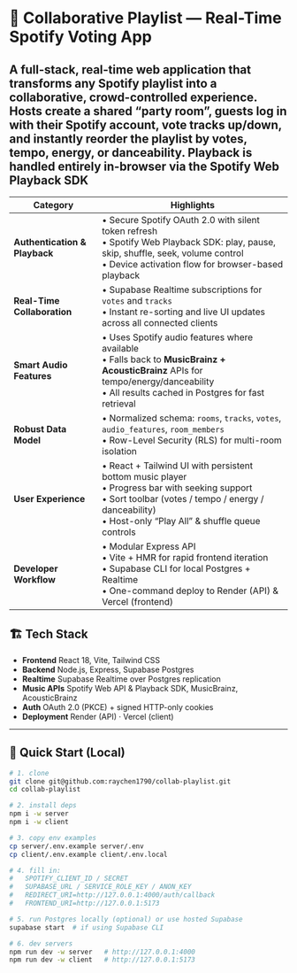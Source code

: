 # 🎵 Collaborative Playlist — Real-Time Spotify Voting App

A full-stack, real-time web application that transforms any Spotify playlist into a collaborative, crowd-controlled experience.
Hosts create a shared “party room”, guests log in with their Spotify account, vote tracks up/down, and instantly reorder the playlist by votes, tempo, energy, or danceability.
Playback is handled entirely in-browser via the Spotify Web Playback SDK
---

| Category                      | Highlights                                                                                                                                                                                                    |
| ----------------------------- | ------------------------------------------------------------------------------------------------------------------------------------------------------------------------------------------------------------- |
| **Authentication & Playback** | • Secure Spotify OAuth 2.0 with silent token refresh<br>• Spotify Web Playback SDK: play, pause, skip, shuffle, seek, volume control<br>• Device activation flow for browser-based playback                   |
| **Real-Time Collaboration**   | • Supabase Realtime subscriptions for `votes` and `tracks`<br>• Instant re-sorting and live UI updates across all connected clients                                                                           |
| **Smart Audio Features**      | • Uses Spotify audio features where available<br>• Falls back to **MusicBrainz + AcousticBrainz** APIs for tempo/energy/danceability<br>• All results cached in Postgres for fast retrieval                   |
| **Robust Data Model**         | • Normalized schema: `rooms`, `tracks`, `votes`, `audio_features`, `room_members`<br>• Row-Level Security (RLS) for multi-room isolation                                                                      |
| **User Experience**           | • React + Tailwind UI with persistent bottom music player<br>• Progress bar with seeking support<br>• Sort toolbar (votes / tempo / energy / danceability)<br>• Host-only “Play All” & shuffle queue controls |
| **Developer Workflow**        | • Modular Express API<br>• Vite + HMR for rapid frontend iteration<br>• Supabase CLI for local Postgres + Realtime<br>• One-command deploy to Render (API) & Vercel (frontend)                               |


## 🏗 Tech Stack
- **Frontend**   React 18, Vite, Tailwind CSS  
- **Backend**    Node.js, Express, Supabase Postgres 
- **Realtime**   Supabase Realtime over Postgres replication  
- **Music APIs** Spotify Web API & Playback SDK, MusicBrainz, AcousticBrainz  
- **Auth**       OAuth 2.0 (PKCE) + signed HTTP-only cookies  
- **Deployment** Render (API) · Vercel (client) 

---

## 🚀 Quick Start (Local)

```bash
# 1. clone
git clone git@github.com:raychen1790/collab-playlist.git
cd collab-playlist

# 2. install deps
npm i -w server
npm i -w client

# 3. copy env examples
cp server/.env.example server/.env
cp client/.env.example client/.env.local

# 4. fill in:
#   SPOTIFY_CLIENT_ID / SECRET
#   SUPABASE_URL / SERVICE_ROLE_KEY / ANON_KEY
#   REDIRECT_URI=http://127.0.0.1:4000/auth/callback
#   FRONTEND_URI=http://127.0.0.1:5173

# 5. run Postgres locally (optional) or use hosted Supabase
supabase start  # if using Supabase CLI

# 6. dev servers
npm run dev -w server   # http://127.0.0.1:4000
npm run dev -w client   # http://127.0.0.1:5173
